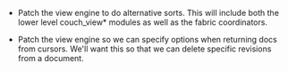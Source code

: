 
* Patch the view engine to do alternative sorts. This will include both the lower level couch\_view* modules as well as the fabric coordinators.

* Patch the view engine so we can specify options when returning docs from cursors. We'll want this so that we can delete specific revisions from a document.
